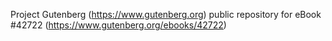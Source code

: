 Project Gutenberg (https://www.gutenberg.org) public repository for eBook #42722 (https://www.gutenberg.org/ebooks/42722)
